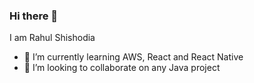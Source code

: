 ### Hi there 👋
I am Rahul Shishodia
- 🌱 I’m currently learning AWS, React and React Native
- 👯 I’m looking to collaborate on any Java project

<!--
**rahulshishodia/rahulshishodia** is a ✨ _special_ ✨ repository because its `README.md` (this file) appears on your GitHub profile.

Here are some ideas to get you started:

- 🔭 I’m currently working on ...
- 🌱 I’m currently learning AWS
- 👯 I’m looking to collaborate on any Java project
- 🤔 I’m looking for help with ...
- 💬 Ask me about ...
- 📫 How to reach me: ...
- 😄 Pronouns: ...
- ⚡ Fun fact: ...
-->

